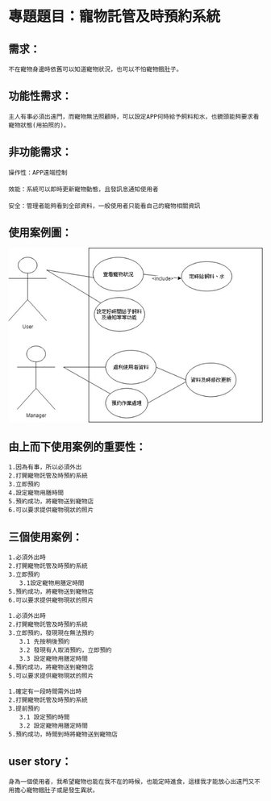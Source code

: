 # 專題題目：寵物託管及時預約系統

## 需求：

``` 
不在寵物身邊時依舊可以知道寵物狀況，也可以不怕寵物餓肚子。
``` 

## 功能性需求：

``` 
主人有事必須出遠門，而寵物無法照顧時，可以設定APP何時給予飼料和水，也鏡頭能夠要求看寵物狀態(用拍照的)。
``` 

## 非功能需求：

``` 
操作性：APP遠端控制

效能：系統可以即時更新寵物動態，且發訊息通知使用者

安全：管理者能夠看到全部資料，一般使用者只能看自己的寵物相關資訊
``` 

## 使用案例圖：


![PET](Pet.jpg "PET")


## 由上而下使用案例的重要性：

```
1.因為有事，所以必須外出
2.打開寵物託管及時預約系統
3.立即預約
4.設定寵物用膳時間
5.預約成功，將寵物送到寵物店
6.可以要求提供寵物現狀的照片
```

## 三個使用案例：

```
1.必須外出時
2.打開寵物託管及時預約系統
3.立即預約
   3.1設定寵物用膳定時間
5.預約成功，將寵物送到寵物店
6.可以要求提供寵物現狀的照片
```
```
1.必須外出時
2.打開寵物託管及時預約系統
3.立即預約，發現現在無法預約
   3.1 先按稍後預約
   3.2 發現有人取消預約，立即預約
   3.3 設定寵物用膳定時間
4.預約成功，將寵物送到寵物店
5.可以要求提供寵物現狀的照片
```

```
1.確定有一段時間需外出時
2.打開寵物託管及時預約系統
3.提前預約
   3.1 設定預約時間
   3.2 設定寵物用膳定時間
5.預約成功，時間到時將寵物送到寵物店
```

## user story：

```
身為一個使用者，我希望寵物也能在我不在的時候，也能定時進食，這樣我才能放心出遠門又不用擔心寵物餓肚子或是發生異狀。
```

